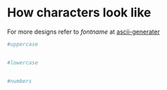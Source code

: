 # How characters look like

For more designs refer to _fontname_ at [ascii-generater](https://ascii-generator.site/t/)

```sh
#uppercase


#lowercase


#numbers
```
